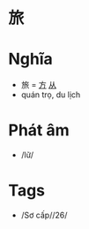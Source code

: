 # 旅

# Nghĩa
* 旅 = [方](方.md) [从](从.md)
* quán trọ, du lịch

# Phát âm
* /lữ/

# Tags
* /Sơ cấp//26/

<script>window.HANZI_FIELD='旅';</script>
